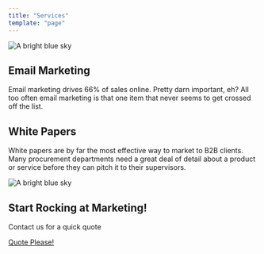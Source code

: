 ```yaml
---
title: "Services"
template: "page"
---
```

<style>
  .underline{
    text-decoration-color: #F7A046;
    border-bottom: 4px;
  }
</style>
<div class="dt mw6 center pt0 pb4 pv5-m pb4-ns">
  <div class="dtc v-btm">
    <img src="https://res.cloudinary.com/blockchain-side-hustle/image/upload/v1555962699/portia-burton-try-online-marketing_n5coim.jpg" alt="A bright blue sky" class="mw5 db" />
  </div>
  <div class="dtc v-btm pl4">
    <h2 class="f3 lh-title underline">Email Marketing</h2> 
    <p class="lh-copy mv0">
      Email marketing drives 66% of sales online. Pretty darn important, eh? All too often email marketing is that one item that never seems to get crossed off the list. 
    </p>
  </div>
</div>
<!-- <article class="cf">
  <div class="fl w-50 bg-near-white tc">
    <h1>Column One</h1>
  </div>
  <div class="fl w-50 bg-light-gray tc">
    <h1>Column Two</h1>
  </div>
</article> -->
<div class="dt mw6 center pv4 pv5-m pv4-ns">
  <div class="dtc v-btm pr4">
    <h2 class="f3 lh-title underline">White Papers</h2> 
    <p class="lh-copy mv0">
      White papers are by far the most effective way to market to B2B clients. Many procurement departments need a great deal of 
      detail about a product or service before they can pitch it to their supervisors.
    </p>
  </div>
  <div class="dtc v-mid">
    <img src="https://res.cloudinary.com/blockchain-side-hustle/image/upload/v1555790980/portia-louise-burton-white-papers_obzj8e.jpg" alt="A bright blue sky" class="mw5 db" />
  </div>
</div>
<section class="ph3 ph5-ns pv5">
  <article class="mw8 center br2 ba b--light-blue bg-lightest-blue">
    <div class="dt-ns dt--fixed-ns w-100">
      <div class="pa3 pa4-ns dtc-ns v-mid">
        <div>
          <h2 class="fw4 blue mt0 mb3">Start Rocking at Marketing!</h2>
          <p class="black-70 measure lh-copy mv0">
            Contact us for a quick quote
          </p>
        </div>
      </div>
      <div class="pa3 pa4-ns dtc-ns v-mid">
        <a href="calendly.com/plburton" class="no-underline f6 tc db w-100 pv3 bg-animate bg-blue hover-bg-dark-blue white br2">Quote Please!</a>
      </div>
    </div>
  </article>
</section>
